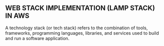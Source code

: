## WEB STACK IMPLEMENTATION (LAMP STACK) IN AWS ##

A technology stack (or tech stack) refers to the combination of tools, frameworks, programming languages, 
libraries, and services used to build and run a software application.


